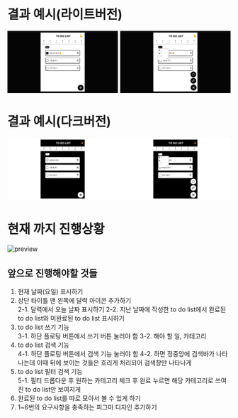 # 결과 예시(라이트버전)
![light](./preview/light.png)

# 결과 예시(다크버전)
![dark](./preview/dark.png)

# 현재 까지 진행상황
![preview](https://github.com/user-attachments/assets/559e7377-5a48-4be6-b995-ce788ae559d1)

## 앞으로 진행해야할 것들
1. 현재 날짜(요일) 표시하기
2. 상단 타이틀 맨 왼쪽에 달력 아이콘 추가하기<br/>
    2-1. 달력에서 오늘 날짜 표시하기
    2-2. 지난 날짜에 작성한 to do list에서 완료된 to do list와 미완료된 to do list 표시하기
3. to do list 쓰기 기능<br/>
    3-1. 하단 플로팅 버튼에서 쓰기 버튼 눌러야 함
    3-2. 해야 할 일, 카테고리
4. to do list 검색 기능<br/>
    4-1. 하단 플로팅 버튼에서 검색 기능 눌러야 함
    4-2. 하면 정중앙에 검색바가 나타나는데 이때 뒤에 보이는 것들은 흐리게 처리되어 검색창만 나타나게
5. to do list 필터 검색 기능<br/>
    5-1. 필터 드롭다운 후 원하는 카테고리 체크 후 완료 누르면 해당 카테고리로 쓰여진 to do list만 보여지게
6. 완료된 to do list를 따로 모아서 볼 수 있게 하기
7. 1~6번의 요구사항을 충족하는 피그마 디자인 추가하기

